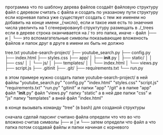 программа что по шаблону дерева файлов создаёт файловую структуру
файл с деревом считать с файла и создать по указаному пути структуру
если корневая папка уже существует создать с тем же именем но добавить  на конце имени _{число}, если и такое имя есть то знаечния числа увеличть на 1
сгенерировануб структутуру размещать в ./_trees
если в дереве строка оканчивается на / то это папка, иначе - файл
├── и │ └── это вспомагательные символы показывающие вложеность файлов и папок друг в друге в имени их быть не должно

tree.txt
youtube-search-project/
├── youtube_search.py
├── config.py
├── index.html
├── styles.css
├── app/
│   ├── __init__.py
│   ├── static/
│   │   ├── css/
│   │   └── js/
│   ├── templates/
│   │   └── index.html
│   └── views.py
├── script.js
├── .gitinit
├── .git/
├── requirements.txt
└── run.py


в этом примере нужно создать папке youtube-search-project/
в ней файлы
	"youtube_search.py"
	"config.py"
	"index.html"
	"styles.css"
	"script.js"
	"requirements.txt"
	"run.py"
	"gitinit"
и папки
	"app"
	"/git"
а в папке "app"
    файл "__init__.py"
    файл "views.py"
    папку "static" а в ней две папки "css" и "js"
    папку "templates" а вней файл "index.html"

в конце вызывать команду "tree" (в bash) для созданой структуры

сначала сделай парсинг считано файла
определи что что во что вложено считав символы ├── и │и └──
затем определи что файл а что папка
потом создавай файлы и папки начиная с корневого

